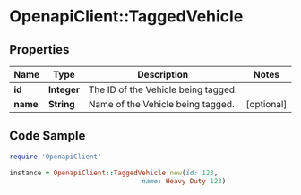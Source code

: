 # OpenapiClient::TaggedVehicle

## Properties
Name | Type | Description | Notes
------------ | ------------- | ------------- | -------------
**id** | **Integer** | The ID of the Vehicle being tagged. | 
**name** | **String** | Name of the Vehicle being tagged. | [optional] 

## Code Sample

```ruby
require 'OpenapiClient'

instance = OpenapiClient::TaggedVehicle.new(id: 123,
                                 name: Heavy Duty 123)
```


